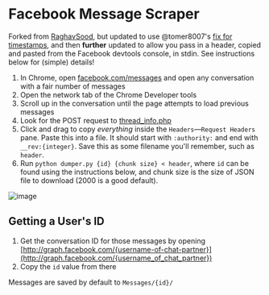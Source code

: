 Facebook Message Scraper
========================

Forked from [RaghavSood](https://github.com/RaghavSood/FBMessageScraper), but updated to use @tomer8007's [fix for timestamps](https://github.com/RaghavSood/FBMessageScraper/issues/3#issuecomment-168302782), and then **further** updated to allow you pass in a header, copied and pasted from the Facebook devtools console, in stdin. See instructions below for (simple) details!

1. In Chrome, open [facebook.com/messages](https://www.facebook.com/messages/) and open any conversation with a fair number of messages
2. Open the network tab of the Chrome Developer tools
3. Scroll up in the conversation until the page attempts to load previous messages
4. Look for the POST request to [thread\_info.php](https://www.facebook.com/ajax/mercury/thread_info.php)
5. Click and drag to copy *everything* inside the `Headers`—`Request Headers` pane. Paste this into a file. It should start with `:authority:` and end with `__rev:{integer}`. Save this as some filename you'll remember, such as `header`.
6. Run `python dumper.py {id} {chunk size} < header`, where `id` can be found using the instructions below, and chunk size is the size of JSON file to download (2000 is a good default).

![image](https://cloud.githubusercontent.com/assets/693511/16968876/74d3cab4-4ddf-11e6-9b97-fb6827bcc6ee.png)


## Getting a User's ID

1. Get the conversation ID for those messages by opening [http://graph.facebook.com/{username-of-chat-partner}](http://graph.facebook.com/{username_of_chat_partner})
2. Copy the `id` value from there

Messages are saved by default to `Messages/{id}/`
